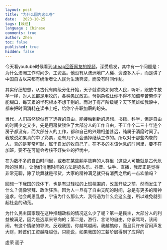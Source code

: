 ```yaml
---
layout: post
title: "为什么国内这么卷"
date:   2023-10-25
tags: [政经]
language : Chinese
comments: true
author: Zhen
toc: false
published: true
hidden: false
---
```

今天看youtube时候看到[cheap回答网友的视频](https://www.youtube.com/watch?v=6mS7mntKLuc)，深受启发，其中有一个问题是：为什么澳洲工作时间少，工资高。他没有从澳洲地广人稀、资源多入手，而是讲了中国自古以来都有统治者让人民为生活奔波，而没有时间作乱。

其实仔细想想，从古代有阶级分化开始，天子就讲究如何牧人民，听听，跟放牛放羊一样，对人民都是用牧的，各种愚民政策，苛捐杂税让你不得不加倍辛苦劳作才能糊口，每天累的半死根本不想干别的。而对于有产阶级呢？天下英雄如我彀中，都来把时间消耗在读书上吧，给你个升职加薪的盼头。

当代，人们虽然貌似有了选择的自由，能接触到新的思想、书籍、科学，但是自由的时间少之又少，先是用房贷锁住了大部分人的工作自由，不工作个二三十年连个房子都没有，而大部分人的工作，都和自己的兴趣相差甚远，纯属于消磨时间了。我敢说如果真的中了彩票，没有几个人会选择继续工作的。所以对于那些内卷的人，真的是非常可耻，属于自发的牧自己了，在不多的本该休息的时间里，要不在加班，要不在可能会考核不好失业的担忧中。

在为数不多的自由时间里，或者在某些躺平放弃的人群里（这些人可能就是古代危险的游民），让他们消磨时间的方法是奶头乐。抖音、快手、直播，我反正是觉得非常无聊，除了跳舞就是带货，大家的精神满足就只有消费之后的一点欢愉吗？

回想一下我国的政体下，也是有过轻松的上班氛围的，改革开放之前，然而发生了什么？偶像崇拜、政治狂热。因为人一旦有了自由支配的时间，总是有更多的精神追求，他会胡思乱想，宇宙为什么那么大、我待遇为什么会这么差，所以难免就引起社会的动荡。

为什么民主国家现在这种推翻政权的情况这么少了呢？第一是民主，大部分人的利益被满足，因为是选票来导向的；第二是，游行、言论的自由，你该骂骂，该闹闹，有这个情绪的导流。反观我国，你越骂越闹，我越搞你，而且只许州官闷声发大财，黔首们工资越降越低，只能说，如果我国的工薪阶层得到了应得的

虚荣 面子
<!--stackedit_data:
eyJoaXN0b3J5IjpbNzAwMzIxMTM5LC0xNzQ4NjkyMjg1XX0=
-->